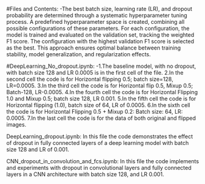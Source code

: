 #Files and Contents:
-The best batch size, learning rate (LR), and dropout probability are determined through a systematic hyperparameter tuning process. A predefined hyperparameter space is created, combining all possible configurations of these parameters. For each configuration, the model is trained and evaluated on the validation set, tracking the weighted F1 score. The configuration with the highest validation F1 score is selected as the best. This approach ensures optimal balance between training stability, model generalization, and regularization effects.

#DeepLearning_No_dropout.ipynb:
-1.The baseline model, with no dropout, with batch size 128 and LR 0.0005 is in the first cell of the file.
2.In the second cell the code is for Horizontal flipping 0.5; batch size=128, LR=0.0005.
3.In the third cell the code is for Horizontal flip 0.5, Mixup 0.5; Batch-128, LR-0.0005.
4.In the fourth cell the code is for Horizontal Flipping 1.0 and Mixup 0.5; batch size 128, LR 0.001.
5.In the fifth cell the code is for Horizontal flipping (1.0), batch size of 64, LR of 0.0005.
6.In the sixth cell the code is for Horizontal Flipping 0.5 + Mixup 0.2: Batch size: 64, LR: 0.0005.
7.In the last cell the code is for the data of both original and flipped images.

DeepLearning_dropout.ipynb:
In this file the code demonstrates the effect of dropout in fully connected layers of a deep learning model with batch size 128 and LR of 0.001.

CNN_dropout_in_convolution_and_fcs.ipynb:
In this file the code implements and experiments with dropout in convolutional layers and fully connected layers in a CNN architecture with batch size 128, and LR 0.001.
